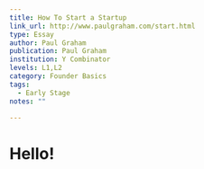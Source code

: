 ```yaml
---
title: How To Start a Startup
link_url: http://www.paulgraham.com/start.html
type: Essay
author: Paul Graham
publication: Paul Graham
institution: Y Combinator
levels: L1,L2
category: Founder Basics
tags:
  - Early Stage
notes: ""

---
```


# Hello!
